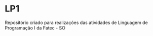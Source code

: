 # LP1
Repositório criado para realizações das atividades de Linguagem de Programação I da Fatec - SO
